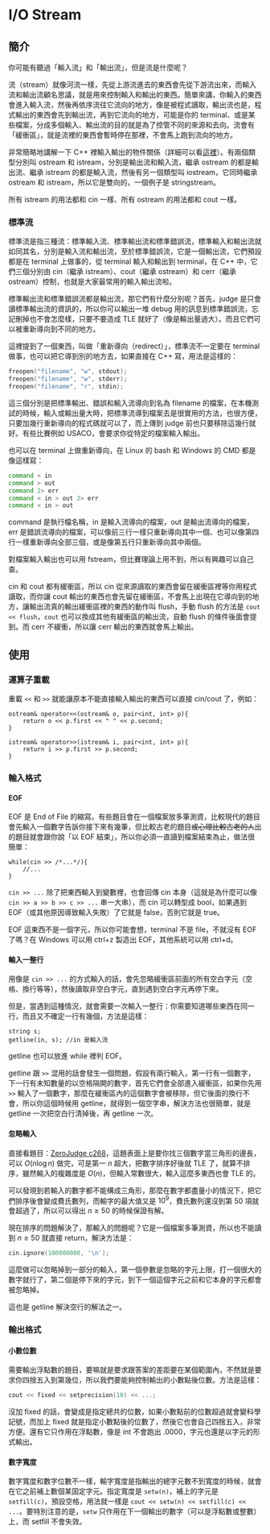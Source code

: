 # I/O Stream

## 簡介

你可能有聽過「輸入流」和「輸出流」，但是流是什麼呢？

流（stream）就像河流一樣，先從上游流進去的東西會先從下游流出來，而輸入流和輸出流顧名思議，就是用來控制輸入和輸出的東西。簡單來講，你輸入的東西會進入輸入流，然後再依序流往它流向的地方，像是被程式讀取，輸出流也是，程式輸出的東西會先到輸出流，再到它流向的地方，可能是你的 terminal、或是某些檔案，分成多個輸入、輸出流的目的就是為了控管不同的來源和去向。流會有「緩衝區」，就是流裡的東西會暫時停在那裡，不會馬上跑到流向的地方。

非常簡略地講解一下 C++ 裡輸入輸出的物件關係（詳細可以看[這裡](http://www.cplusplus.com/reference/ios/)）。有兩個類型分別叫 ostream 和 istream，分別是輸出流和輸入流，繼承 ostream 的都是輸出流、繼承 istream 的都是輸入流，然後有另一個類型叫 iostream，它同時繼承 ostream 和 istream，所以它是雙向的，一個例子是 stringstream。

所有 istream 的用法都和 cin 一樣、所有 ostream 的用法都和 cout 一樣。

### 標準流

標準流是指三種流：標準輸入流、標準輸出流和標準錯誤流，標準輸入和輸出流就如同其名，分別是輸入流和輸出流，至於標準錯誤流，它是一個輸出流，它們預設都是在 terminal 上做事的，從 terminal 輸入和輸出到 terminal，在 C++ 中，它們三個分別由 cin（繼承 istream）、cout（繼承 ostream）和 cerr（繼承 ostream）控制，也就是大家最常用的輸入輸出流啦。

標準輸出流和標準錯誤流都是輸出流，那它們有什麼分別呢？首先，judge 是只會讀標準輸出流的資訊的，所以你可以輸出一堆 debug 用的訊息到標準錯誤流，忘記刪掉也不會怎麼樣，只要不要造成 TLE 就好了（像是輸出量過大）。而且它們可以被重新導向到不同的地方。

這裡提到了一個東西，叫做「重新導向（redirect）」，標準流不一定要在 terminal 做事，也可以把它導到別的地方去，如果直接在 C++ 寫，用法是這樣的：

```cpp
freopen("filename", "w", stdout);
freopen("filename", "w", stderr);
freopen("filename", "r", stdin);
```

這三個分別是把標準輸出、錯誤和輸入流導向到名為 filename 的檔案，在本機測試的時候，輸入或輸出量大時，把標準流導到檔案去是很實用的方法，也很方便，只要加幾行重新導向的程式碼就可以了，而上傳到 judge 前也只要移除這幾行就好。有些比賽例如 USACO，會要求你從特定的檔案輸入輸出。

也可以在 terminal 上做重新導向，在 Linux 的 bash 和 Windows 的 CMD 都是像這樣寫：
```bash
command < in
command > out
command 2> err
command < in > out 2> err
command < in > out
```

command 是執行檔名稱，in 是輸入流導向的檔案，out 是輸出流導向的檔案，err 是錯誤流導向的檔案，可以像前三行一樣只重新導向其中一個、也可以像第四行一樣重新導向全部三個，或是像第五行只重新導向其中兩個。

對檔案輸入輸出也可以用 fstream，但比賽理論上用不到，所以有興趣可以自己查。

cin 和 cout 都有緩衝區，所以 cin 從來源讀取的東西會留在緩衝區裡等你用程式讀取，而你讓 cout 輸出的東西也會先留在緩衝區，不會馬上出現在它導向到的地方，讓輸出流真的輸出緩衝區裡的東西的動作叫 flush，手動 flush 的方法是 `cout << flush`，`cout` 也可以換成其他有緩衝區的輸出流，自動 flush 的條件後面會提到。而 cerr 不緩衝，所以讓 cerr 輸出的東西就會馬上輸出。

## 使用

### 運算子重載

重載 `<<` 和 `>>` 就能讓原本不能直接輸入輸出的東西可以直接 cin/cout 了，例如：

```cpp=
ostream& operator<<(ostream& o, pair<int, int> p){
    return o << p.first << " " << p.second;
}

istream& operator>>(istream& i, pair<int, int> p){
    return i >> p.first >> p.second;
}
```

### 輸入格式

#### EOF

EOF 是 End of File 的縮寫。有些題目會在一個檔案放多筆測資，比較現代的題目會先輸入一個數字告訴你接下來有幾筆，但比較古老的題目~~或心理比較古老的人~~出的題目就會跟你說「以 EOF 結束」，所以你必須一直讀到檔案結束為止，做法很簡單：

```cpp=
while(cin >> /*...*/){
    //...
}
```

`cin >> ...` 除了把東西輸入到變數裡，也會回傳 cin 本身（這就是為什麼可以像 `cin >> a >> b >> c >> ...` 串一大串），而 cin 可以轉型成 bool，如果遇到 EOF（或其他原因導致輸入失敗）了它就是 false，否則它就是 true。

EOF 這東西不是一個字元，所以你可能會想，terminal 不是 file，不就沒有 EOF 了嗎？在 Windows 可以用 ctrl+z 製造出 EOF，其他系統可以用 ctrl+d。

#### 輸入一整行

用像是 `cin >> ...` 的方式輸入的話，會先忽略緩衝區前面的所有空白字元（空格、換行等等），然後讀取非空白字元，直到遇到空白字元再停下來。

但是，當遇到這種情況，就會需要一次輸入一整行：你需要知道哪些東西在同一行，而且又不確定一行有幾個，方法是這樣：

```cpp=
string s;
getline(in, s); //in 是輸入流
```

getline 也可以放進 while 裡判 EOF。

getline 跟 `>>` 混用的話會發生一個問題，假設有兩行輸入，第一行有一個數字，下一行有未知數量的以空格隔開的數字，首先它們會全部進入緩衝區，如果你先用 `>>` 輸入了一個數字，那麼在緩衝區內的這個數字會被移除，但它後面的換行不會，所以你這個時候用 getline，就得到一個空字串，解決方法也很簡單，就是 getline 一次把空白行清掉後，再 getline 一次。

#### 忽略輸入

直接看題目：[ZeroJudge c268](https://zerojudge.tw/ShowProblem?problemid=c268)，這題表面上是要你找三個數字當三角形的邊長，可以 $O(n \log n)$ 做完，可是第一 $n$ 超大，把數字排序好後就 TLE 了，就算不排序，雖然輸入的複雜度是 $O(n)$，但輸入常數很大，輸入這麼多東西也會 TLE 的。

可以發現到若輸入的數字都不能構成三角形，那麼在數字都盡量小的情況下，把它們排序後會變成費氏數列，而輸字的最大值又是 $10^9$，費氏數列還沒到第 50 項就會超過了，所以可以得出 $n \geq 50$ 的時候保證有解。

現在排序的問題解決了，那輸入的問題呢？它是一個檔案多筆測資，所以也不能讀到 $n \geq 50$ 就直接 return，解決方法是：

```cpp
cin.ignore(100000000, '\n');
```

這麼做可以忽略掉到一部分的輸入，第一個參數是忽略的字元上限，打一個很大的數字就行了，第二個是停下來的字元，到下一個這個字元之前和它本身的字元都會被忽略掉。

這也是 getline 解決空行的解法之一。

### 輸出格式

#### 小數位數

需要輸出浮點數的題目，要嘛就是要求跟答案的差距要在某個範圍內，不然就是要求你四捨五入到第幾位，所以我們要能夠控制輸出的小數點後位數。方法是這樣：

```cpp
cout << fixed << setprecision(10) << ...;
```

沒加 fixed 的話，會變成是指定總共的位數，如果小數點前的位數超過就會變科學記號，而加上 fixed 就是指定小數點後的位數了，然後它也會自己四捨五入，非常方便。還有它只作用在浮點數，像是 int 不會跑出 .0000，字元也還是以字元的形式輸出。

#### 數字寬度

數字寬度和數字位數不一樣，輸字寬度是指輸出的總字元數不到寬度的時候，就會在它之前補上數個某固定字元。指定寬度是 `setw(n)`，補上的字元是 `setfill(c)`，預設空格，用法就一樣是 `cout << setw(n) << setfill(c) << ...`。要特別注意的是，`setw` 只作用在下一個輸出的數字（可以是浮點數或整數）上，而 setfill 不會失效。

